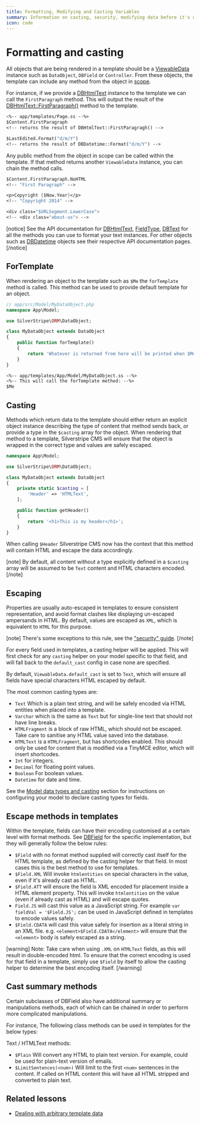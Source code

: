 ```yaml
---
title: Formatting, Modifying and Casting Variables
summary: Information on casting, security, modifying data before it's displayed to the user and how to format data within the template.
icon: code
---
```


# Formatting and casting

All objects that are being rendered in a template should be a [ViewableData](api:SilverStripe\View\ViewableData) instance such as `DataObject`,
`DBField` or `Controller`. From these objects, the template can include any method from the object in
[scope](syntax#scope).

For instance, if we provide a [DBHtmlText](api:SilverStripe\ORM\FieldType\DBHtmlText) instance to the template we can call the `FirstParagraph` method. This will
output the result of the [DBHtmlText::FirstParagraph()](api:SilverStripe\ORM\FieldType\DBHtmlText::FirstParagraph()) method to the template.

```ss
<%-- app/templates/Page.ss --%>
$Content.FirstParagraph
<!-- returns the result of DBHtmlText::FirstParagragh() -->

$LastEdited.Format("d/m/Y")
<!-- returns the result of DBDatetime::Format("d/m/Y") -->
```

Any public method from the object in scope can be called within the template. If that method returns another
`ViewableData` instance, you can chain the method calls.

```ss
$Content.FirstParagraph.NoHTML
<!-- "First Paragraph" -->

<p>Copyright {$Now.Year}</p>
<!-- "Copyright 2014" -->

<div class="$URLSegment.LowerCase">
<!-- <div class="about-us"> -->
```

[notice]
See the API documentation for [DBHtmlText](api:SilverStripe\ORM\FieldType\DBHtmlText), [FieldType](api:SilverStripe\ORM\FieldType), [DBText](api:SilverStripe\ORM\FieldType\DBText) for all the methods you can use to format
your text instances. For other objects such as [DBDatetime](api:SilverStripe\ORM\FieldType\DBDatetime) objects see their respective API documentation pages.
[/notice]

## ForTemplate

When rendering an object to the template such as `$Me` the `forTemplate` method is called. This method can be used to
provide default template for an object.

```php
// app/src/Model/MyDataObject.php
namespace App\Model;

use SilverStripe\ORM\DataObject;

class MyDataObject extends DataObject
{
    public function forTemplate()
    {
        return 'Whatever is returned from here will be printed when $Me is used in a template';
    }
}
```

```ss
<%-- app/templates/App/Model/MyDataObject.ss --%>
<%-- This will call the forTemplate method: --%>
$Me
```

## Casting

Methods which return data to the template should either return an explicit object instance describing the type of
content that method sends back, or provide a type in the `$casting` array for the object. When rendering that method
to a template, Silverstripe CMS will ensure that the object is wrapped in the correct type and values are safely escaped.

```php
namespace App\Model;

use SilverStripe\ORM\DataObject;

class MyDataObject extends DataObject
{
    private static $casting = [
        'Header' => 'HTMLText',
    ];

    public function getHeader()
    {
        return '<h1>This is my header</h1>';
    }
}
```

When calling `$Header` Silverstripe CMS now has the context that this method will contain HTML and escape the data
accordingly.

[note]
By default, all content without a type explicitly defined in a `$casting` array will be assumed to be `Text` content
and HTML characters encoded.
[/note]

## Escaping

Properties are usually auto-escaped in templates to ensure consistent representation, and avoid format clashes like
displaying un-escaped ampersands in HTML. By default, values are escaped as `XML`, which is equivalent to `HTML` for
this purpose.

[note]
There's some exceptions to this rule, see the ["security" guide](../security).
[/note]

For every field used in templates, a casting helper will be applied. This will first check for any
`casting` helper on your model specific to that field, and will fall back to the `default_cast` config
in case none are specified.

By default, `ViewableData.default_cast` is set to `Text`, which will ensure all fields have special
characters HTML escaped by default.

The most common casting types are:

- `Text` Which is a plain text string, and will be safely encoded via HTML entities when placed into
 a template.
- `Varchar` which is the same as `Text` but for single-line text that should not have line breaks.
- `HTMLFragment` is a block of raw HTML, which should not be escaped. Take care to sanitise any HTML
 value saved into the database.
- `HTMLText` is a `HTMLFragment`, but has shortcodes enabled. This should only be used for content
 that is modified via a TinyMCE editor, which will insert shortcodes.
- `Int` for integers.
- `Decimal` for floating point values.
- `Boolean` For boolean values.
- `Datetime` for date and time.

See the [Model data types and casting](/developer_guides/model/data_types_and_casting) section for
instructions on configuring your model to declare casting types for fields.

## Escape methods in templates

Within the template, fields can have their encoding customised at a certain level with format methods.
See [DBField](api:SilverStripe\ORM\FieldType\DBField) for the specific implementation, but they will generally follow the below rules:

- `$Field` with no format method supplied will correctly cast itself for the HTML template, as defined
  by the casting helper for that field. In most cases this is the best method to use for templates.
- `$Field.XML` Will invoke `htmlentities` on special characters in the value, even if it's already
  cast as HTML.
- `$Field.ATT` will ensure the field is XML encoded for placement inside a HTML element property.
  This will invoke `htmlentities` on the value (even if already cast as HTML) and will escape quotes.
- `Field.JS` will cast this value as a JavaScript string. For example `var fieldVal = '$Field.JS';` can
  be used in JavaScript defined in templates to encode values safely.
- `$Field.CDATA` will cast this value safely for insertion as a literal string in an XML file.
  e.g. `<element>$Field.CDATA</element>` will ensure that the `<element>` body is safely escaped
  as a string.

[warning]
Note: Take care when using `.XML` on `HTMLText` fields, as this will result in double-encoded
html. To ensure that the correct encoding is used for that field in a template, simply use
`$Field` by itself to allow the casting helper to determine the best encoding itself.
[/warning]

## Cast summary methods

Certain subclasses of DBField also have additional summary or manipulations methods, each of
which can be chained in order to perform more complicated manipulations.

For instance, The following class methods can be used in templates for the below types:

Text / HTMLText methods:

- `$Plain` Will convert any HTML to plain text version. For example, could be used for plain-text
  version of emails.
- `$LimitSentences(<num>)` Will limit to the first `<num>` sentences in the content. If called on
  HTML content this will have all HTML stripped and converted to plain text.

## Related lessons

- [Dealing with arbitrary template data](https://www.silverstripe.org/learn/lessons/v4/dealing-with-arbitrary-template-data-1)
